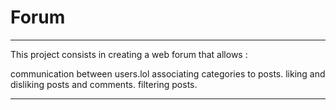 # Forum

***

This project consists in creating a web forum that allows :

  communication between users.lol
  associating categories to posts.
  liking and disliking posts and comments.
  filtering posts.

***
